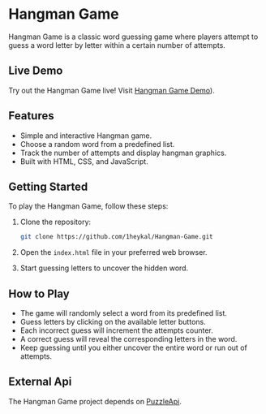 # Hangman Game

Hangman Game is a classic word guessing game where players attempt to guess a word letter by letter within a certain number of attempts.

## Live Demo

Try out the Hangman Game live! Visit [Hangman Game Demo](https://1heykal.github.io/Hangman-Game/)).

## Features

- Simple and interactive Hangman game.
- Choose a random word from a predefined list.
- Track the number of attempts and display hangman graphics.
- Built with HTML, CSS, and JavaScript.

## Getting Started

To play the Hangman Game, follow these steps:

1. Clone the repository:

    ```bash
    git clone https://github.com/1heykal/Hangman-Game.git
    ```

2. Open the `index.html` file in your preferred web browser.

3. Start guessing letters to uncover the hidden word.

## How to Play

- The game will randomly select a word from its predefined list.
- Guess letters by clicking on the available letter buttons.
- Each incorrect guess will increment the attempts counter.
- A correct guess will reveal the corresponding letters in the word.
- Keep guessing until you either uncover the entire word or run out of attempts.

## External Api

The Hangman Game project depends on [PuzzleApi](//puzzle.mead.io/puzzle).





